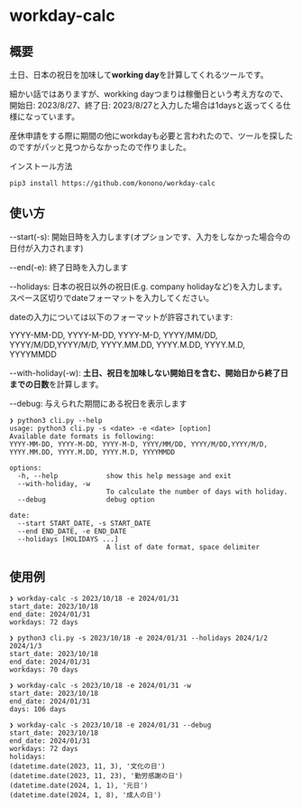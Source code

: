 # workday-calc
## 概要
土日、日本の祝日を加味して**working day**を計算してくれるツールです。

細かい話ではありますが、workking dayつまりは稼働日という考え方なので、開始日: 2023/8/27、終了日: 2023/8/27と入力した場合は1daysと返ってくる仕様になっています。

産休申請をする際に期間の他にworkdayも必要と言われたので、ツールを探したのですがパッと見つからなかったので作りました。

インストール方法
```
pip3 install https://github.com/konono/workday-calc
```

## 使い方
--start(-s): 開始日時を入力します(オプションです、入力をしなかった場合今の日付が入力されます)

--end(-e): 終了日時を入力します

--holidays: 日本の祝日以外の祝日(E.g. company holidayなど)を入力します。スペース区切りでdateフォーマットを入力してください。

dateの入力については以下のフォーマットが許容されています:

YYYY-MM-DD, YYYY-M-DD, YYYY-M-D, YYYY/MM/DD, YYYY/M/DD,YYYY/M/D, YYYY.MM.DD, YYYY.M.DD, YYYY.M.D, YYYYMMDD

--with-holiday(-w): **土日、祝日を加味しない開始日を含む、開始日から終了日までの日数**を計算します。

--debug: 与えられた期間にある祝日を表示します

```
❯ python3 cli.py --help
usage: python3 cli.py -s <date> -e <date> [option]
Available date formats is following:
YYYY-MM-DD, YYYY-M-DD, YYYY-M-D, YYYY/MM/DD, YYYY/M/DD,YYYY/M/D, YYYY.MM.DD, YYYY.M.DD, YYYY.M.D, YYYYMMDD

options:
  -h, --help            show this help message and exit
  --with-holiday, -w
                        To calculate the number of days with holiday.
  --debug               debug option

date:
  --start START_DATE, -s START_DATE
  --end END_DATE, -e END_DATE
  --holidays [HOLIDAYS ...]
                        A list of date format, space delimiter
```

## 使用例

```
❯ workday-calc -s 2023/10/18 -e 2024/01/31
start_date: 2023/10/18
end_date: 2024/01/31
workdays: 72 days

❯ python3 cli.py -s 2023/10/18 -e 2024/01/31 --holidays 2024/1/2 2024/1/3
start_date: 2023/10/18
end_date: 2024/01/31
workdays: 70 days

❯ workday-calc -s 2023/10/18 -e 2024/01/31 -w
start_date: 2023/10/18
end_date: 2024/01/31
days: 106 days

❯ workday-calc -s 2023/10/18 -e 2024/01/31 --debug
start_date: 2023/10/18
end_date: 2024/01/31
workdays: 72 days
holidays:
(datetime.date(2023, 11, 3), '文化の日')
(datetime.date(2023, 11, 23), '勤労感謝の日')
(datetime.date(2024, 1, 1), '元日')
(datetime.date(2024, 1, 8), '成人の日')
```
